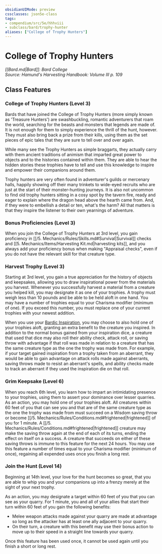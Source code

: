 ```yaml
---
obsidianUIMode: preview
cssclasses: json5e-class
tags:
- compendium/src/5e/hhhviii
- subclass/bard/trophy-hunter
aliases: ["College of Trophy Hunters"]
---
```

# College of Trophy Hunters
*[[Bard.md\|Bard]]: Bard College*  
*Source: Hamund's Harvesting Handbook: Volume III p. 109*  


## Class Features

### College of Trophy Hunters (Level 3)

Bards that have joined the College of Trophy Hunters (more simply known as 'Treasure Hunters') are swashbuckling, romantic adventurers that roam the world, searching for the beasts and monsters that legends are made of. It is not enough for them to simply experience the thrill of the hunt, however. They must also bring back a prize from their kills, using them as the set pieces of epic tales that they are sure to tell over and over again.

While many see the Trophy Hunters as simple braggarts, they actually carry with them ancient traditions of animism that imparted great power to objects and to the histories contained within them. They are able to hear the hidden stories these trophies have to tell and use this knowledge to inspire and empower their companions around them.

Trophy hunters are very often found in adventurer's guilds or mercenary halls, happily showing off their many trinkets to wide-eyed recruits who are just at the start of their monster-hunting journeys. It is also not uncommon to find old trophy hunters sitting in a cosy spot by the tavern fire, ready and eager to explain where the dragon head above the hearth came from. And, if they were to embellish a detail or ten, what's the harm? All that matters is that they inspire the listener to their own yearnings of adventure.

### Bonus Proficiencies (Level 3)

When you join the College of Trophy Hunters at 3rd level, you gain proficiency in [[/5. Mechanics/Rules/Skills.md#Survival\|Survival]] checks and [[5. Mechanics/Items/Harvesting Kit.md\|harvesting kits]], and you always add your proficiency bonus when making "Appraisal checks", even if you do not have the relevant skill for that creature type.

### Harvest Trophy (Level 3)

Starting at 3rd level, you gain a true appreciation for the history of objects and keepsakes, allowing you to draw inspirational power from the materials you harvest. Whenever you successfully harvest a material from a creature you helped kill, you may designate it as one of your trophies. A trophy must weigh less than 10 pounds and be able to be held aloft in one hand. You may have a number of trophies equal to your Charisma modifier (minimum of one). If you exceed this number, you must replace one of your current trophies with your newest addition.

When you use your [Bardic Inspiration](compendium/classes/bard.md#Bardic%20Inspiration%20(Level%201)), you may choose to also hold one of your trophies aloft, granting an extra benefit to the creature you inspired. In addition to the normal bonus gained from your inspiration dice, a creature that used that dice may also roll their ability check, attack roll, or saving throw with advantage if that roll was made in relation to a creature that has the same creature type as the one the trophy was made from. For example, if your target gained inspiration from a trophy taken from an aberrant, they would be able to gain advantage on attack rolls made against aberrants, saving throws made to resist an aberrant's spells, and ability checks made to track an aberrant if they used the inspiration die on that roll.

### Grim Keepsake (Level 6)

When you reach 6th level, you learn how to impart an intimidating presence to your trophies, using them to assert your dominance over lesser quarries. As an action, you may hold one of your trophies aloft. All creatures within 60 feet of you that can see you and that are of the same creature type as the one the trophy was made from must succeed on a Wisdom saving throw or become [[/5. Mechanics/Rules/Conditions.md#frightened\|frightened]] of you for 1 minute. A [[/5. Mechanics/Rules/Conditions.md#frightened\|frightened]] creature may make the saving throw again at the end of each of its turns, ending the effect on itself on a success. A creature that succeeds on either of these saving throws is immune to this feature for the next 24 hours. You may use this feature a number of times equal to your Charisma modifier (minimum of once), regaining all expended uses once you finish a long rest.

### Join the Hunt (Level 14)

Beginning at 14th level, your love for the hunt becomes so great, that you are able to whip you and your companions up into a frenzy merely at the sight of your next trophy.

As an action, you may designate a target within 60 feet of you that you can see as your quarry. For 1 minute, you and all of your allies that start their turn within 60 feet of you gain the following benefits:

- Melee weapon attacks made against your quarry are made at advantage so long as the attacker has at least one ally adjacent to your quarry.  
- On their turn, a creature with this benefit may use their bonus action to move up to their speed in a straight line towards your quarry.  

Once this feature has been used once, it cannot be used again until you finish a short or long rest.